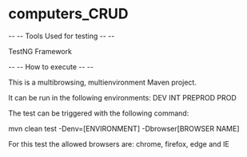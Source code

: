 # computers_CRUD

-- -- Tools Used for testing -- --

TestNG Framework

-- -- How to execute -- --

This is a multibrowsing, multienvironment Maven project.

It can be run in the following environments: DEV INT PREPROD PROD

The test can be triggered with the following command:

mvn clean test -Denv=[ENVIRONMENT] -Dbrowser[BROWSER NAME]

For this test the allowed browsers are: chrome, firefox, edge and IE

